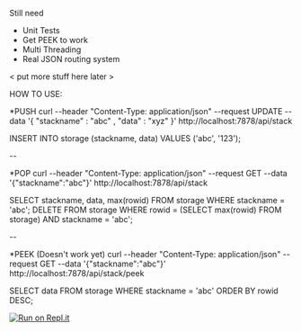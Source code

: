Still need 
+ Unit Tests
+ Get PEEK to work
+ Multi Threading
+ Real JSON routing system

< put more stuff here later >

HOW TO USE: 

*PUSH
curl --header "Content-Type: application/json"  --request UPDATE   --data '{ "stackname" : "abc" , "data" : "xyz" }'    http://localhost:7878/api/stack

INSERT INTO storage (stackname, data) VALUES ('abc', '123');

--

*POP
curl --header "Content-Type: application/json"  --request GET --data '{"stackname":"abc"}'  http://localhost:7878/api/stack

SELECT stackname, data, max(rowid) FROM storage WHERE stackname = 'abc';
DELETE FROM storage WHERE rowid = (SELECT max(rowid) FROM storage) AND stackname = 'abc';

--

*PEEK (Doesn't work yet)
curl --header "Content-Type: application/json"  --request GET --data '{"stackname":"abc"}'  http://localhost:7878/api/stack/peek

SELECT data FROM storage WHERE stackname = 'abc' ORDER BY rowid DESC;


[![Run on Repl.it](https://repl.it/badge/github/TonyHsieh/rustack)](https://repl.it/github/TonyHsieh/rustack)
